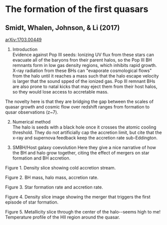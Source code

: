 # The formation of the first quasars  
## Smidt, Whalen, Johnson, & Li (2017)   
  
[arXiv:1703.00449](https://arxiv.org/abs/1703.00449)  

1. Introduction  
Evidence against Pop III seeds:  Ionizing UV flux from these stars can evacuate all of the baryons fron their parent halos, so the Pop III BH remnants form in low gas density regions, which inhibits rapid growth.  X-ray radiation from these BHs can "evaporate cosmological flows" from the halo until it reaches a mass such that the halo escape velocity is larger that the sound spped of the ionized gas.  Pop III remnant BHs are also prone to natal kicks that may eject them from their host halos, so they would lose access to accretable mass.  

The novelty here is that they are bridging the gap between the scales of quasar growth and cosmic flow over redshift ranges from formation to qusar observations (z~7).

2. Numerical method  
The halo is seeds with a black hole once it crosses the atomic cooling threshold.  They do not artificially cap the accretion limit, but cite that the x-ray and supernova feedback keep the accretion rate sub-Eddington.
  
3. SMBH/Host galaxy coevolution 
Here they give a nice narrative of how the BH and halo grow together, citing the effect of mergers on star formation and BH accretion.

Figure 1.  Density slice showing cold accretion stream.  

Figure 2.  BH mass, halo mass, accretion rate.  

Figure 3.  Star formation rate and accretion rate.  

Figure 4.  Density slice image showing the merger that triggers the first episode of star formation.  

Figure 5.  Metallicity slice through the center of the halo--seems high to me!  Temperature profile of the HII region around the quasar.

